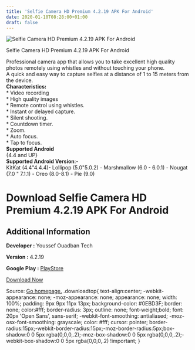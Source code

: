 ```yaml
---
title: 'Selfie Camera HD Premium 4.2.19 APK For Android'
date: 2020-01-10T08:28:00+01:00
draft: false
---
```


![Selfie Camera HD Premium 4.2.19 APK For Android](https://i1.wp.com/apkhome.net/wp-content/uploads/2020/01/Selfie-Camera-HD-Premium-4.2.19.png "Selfie Camera HD Premium 4.2.19 APK For Android")

  

Selfie Camera HD Premium 4.2.19 APK For Android

Professional camera app that allows you to take excellent high quality photos remotely using whistles and without touching your phone.  
A quick and easy way to capture selfies at a distance of 1 to 15 meters from the device.  
**Characteristics:**  
\* Video recording  
\* High quality images  
\* Remote control using whistles.  
\* Instant or delayed capture.  
\* Silent shooting.  
\* Countdown timer.  
\* Zoom.  
\* Auto focus.  
\* Tap to focus.  
**Supported Android**  
{4.4 and UP}  
**Supported Android Version**:-  
KitKat (4.4"4.4.4)- Lollipop (5.0"5.0.2) - Marshmallow (6.0 - 6.0.1) - Nougat (7.0 " 7.1.1) - Oreo (8.0-8.1) - Pie (9.0)

Download Selfie Camera HD Premium 4.2.19 APK For Android
========================================================

Additional Information
----------------------

**Developer :** Youssef Ouadban Tech

**Version :** 4.2.19

**Google Play :** [PlayStore](https://play.google.com/store/apps/details?id=com.tafayor.selfcamerashot&hl=en)

  

[Download Now](https://store4app.co/post/selfie-camera-hd-premium-4-2-19-apk-for-android_1578592235)

  
Source: [Go homepage.](https://store4app.co/post/selfie-camera-hd-premium-4-2-19-apk-for-android_1578592235) .downloadtop{ text-align:center; -webkit-appearance: none; -moz-appearance: none; appearance: none; width: 100%; padding: 9px 9px 11px 13px; background-color: #0EBD3F; border: none; color:#fff; border-radius: 3px; outline: none; font-weight;bold; font: 20px 'Open Sans', sans-serif; -webkit-font-smoothing: antialiased; -moz-osx-font-smoothing: grayscale; color: #fff; cursor: pointer; border-radius:15px;-webkit-border-radius:15px;-moz-border-radius:5px;box-shadow:0 0 5px rgba(0,0,0,.2);-moz-box-shadow:0 0 5px rgba(0,0,0,.2);-webkit-box-shadow:0 0 5px rgba(0,0,0,.2) !important; }